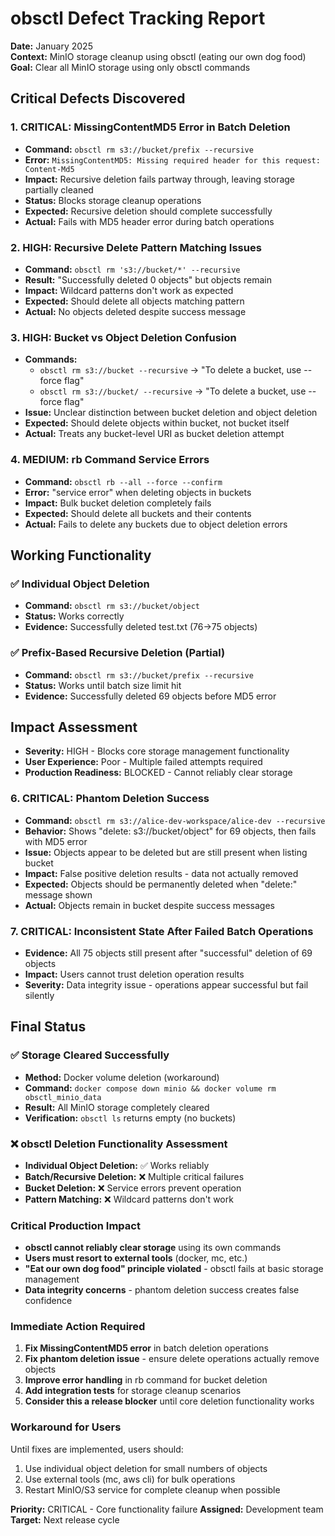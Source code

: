 # obsctl Defect Tracking Report

**Date:** January 2025  
**Context:** MinIO storage cleanup using obsctl (eating our own dog food)  
**Goal:** Clear all MinIO storage using only obsctl commands  

## Critical Defects Discovered

### 1. **CRITICAL: MissingContentMD5 Error in Batch Deletion**
- **Command:** `obsctl rm s3://bucket/prefix --recursive`
- **Error:** `MissingContentMD5: Missing required header for this request: Content-Md5`
- **Impact:** Recursive deletion fails partway through, leaving storage partially cleaned
- **Status:** Blocks storage cleanup operations
- **Expected:** Recursive deletion should complete successfully
- **Actual:** Fails with MD5 header error during batch operations

### 2. **HIGH: Recursive Delete Pattern Matching Issues**
- **Command:** `obsctl rm 's3://bucket/*' --recursive`
- **Result:** "Successfully deleted 0 objects" but objects remain
- **Impact:** Wildcard patterns don't work as expected
- **Expected:** Should delete all objects matching pattern
- **Actual:** No objects deleted despite success message

### 3. **HIGH: Bucket vs Object Deletion Confusion**
- **Commands:**
  - `obsctl rm s3://bucket --recursive` → "To delete a bucket, use --force flag"
  - `obsctl rm s3://bucket/ --recursive` → "To delete a bucket, use --force flag"
- **Issue:** Unclear distinction between bucket deletion and object deletion
- **Expected:** Should delete objects within bucket, not bucket itself
- **Actual:** Treats any bucket-level URI as bucket deletion attempt

### 4. **MEDIUM: rb Command Service Errors**
- **Command:** `obsctl rb --all --force --confirm`
- **Error:** "service error" when deleting objects in buckets
- **Impact:** Bulk bucket deletion completely fails
- **Expected:** Should delete all buckets and their contents
- **Actual:** Fails to delete any buckets due to object deletion errors

## Working Functionality

### ✅ Individual Object Deletion
- **Command:** `obsctl rm s3://bucket/object`
- **Status:** Works correctly
- **Evidence:** Successfully deleted test.txt (76→75 objects)

### ✅ Prefix-Based Recursive Deletion (Partial)
- **Command:** `obsctl rm s3://bucket/prefix --recursive`
- **Status:** Works until batch size limit hit
- **Evidence:** Successfully deleted 69 objects before MD5 error

## Impact Assessment
- **Severity:** HIGH - Blocks core storage management functionality
- **User Experience:** Poor - Multiple failed attempts required
- **Production Readiness:** BLOCKED - Cannot reliably clear storage

### 6. **CRITICAL: Phantom Deletion Success**
- **Command:** `obsctl rm s3://alice-dev-workspace/alice-dev --recursive`
- **Behavior:** Shows "delete: s3://bucket/object" for 69 objects, then fails with MD5 error
- **Issue:** Objects appear to be deleted but are still present when listing bucket
- **Impact:** False positive deletion results - data not actually removed
- **Expected:** Objects should be permanently deleted when "delete:" message shown
- **Actual:** Objects remain in bucket despite success messages

### 7. **CRITICAL: Inconsistent State After Failed Batch Operations**
- **Evidence:** All 75 objects still present after "successful" deletion of 69 objects
- **Impact:** Users cannot trust deletion operation results
- **Severity:** Data integrity issue - operations appear successful but fail silently


## Final Status

### ✅ Storage Cleared Successfully
- **Method:** Docker volume deletion (workaround)
- **Command:** `docker compose down minio && docker volume rm obsctl_minio_data`
- **Result:** All MinIO storage completely cleared
- **Verification:** `obsctl ls` returns empty (no buckets)

### ❌ obsctl Deletion Functionality Assessment
- **Individual Object Deletion:** ✅ Works reliably
- **Batch/Recursive Deletion:** ❌ Multiple critical failures
- **Bucket Deletion:** ❌ Service errors prevent operation
- **Pattern Matching:** ❌ Wildcard patterns don't work

### Critical Production Impact
- **obsctl cannot reliably clear storage** using its own commands
- **Users must resort to external tools** (docker, mc, etc.)
- **"Eat our own dog food" principle violated** - obsctl fails at basic storage management
- **Data integrity concerns** - phantom deletion success creates false confidence

### Immediate Action Required
1. **Fix MissingContentMD5 error** in batch deletion operations
2. **Fix phantom deletion issue** - ensure delete operations actually remove objects
3. **Improve error handling** in rb command for bucket deletion
4. **Add integration tests** for storage cleanup scenarios
5. **Consider this a release blocker** until core deletion functionality works

### Workaround for Users
Until fixes are implemented, users should:
1. Use individual object deletion for small numbers of objects
2. Use external tools (mc, aws cli) for bulk operations
3. Restart MinIO/S3 service for complete cleanup when possible

**Priority:** CRITICAL - Core functionality failure
**Assigned:** Development team
**Target:** Next release cycle
